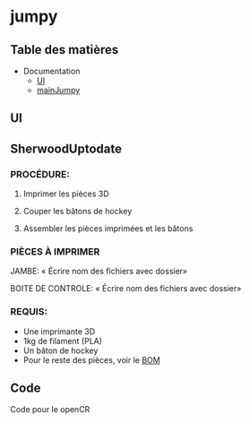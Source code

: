 # jumpy

## Table des matières

* Documentation
	* [UI](/UI#requis)
	* [mainJumpy](/Code/mainJumpy#requis)
		


## UI 



## SherwoodUptodate

### PROCÉDURE:

1. Imprimer les pièces 3D

2. Couper les bâtons de hockey

3. Assembler les pièces imprimées et les bâtons

### PIÈCES À IMPRIMER

JAMBE:
« Écrire nom des fichiers avec dossier»

BOITE DE CONTROLE:
« Écrire nom des fichiers avec dossier»

### REQUIS:
* Une imprimante 3D
* 1kg de filament (PLA)
* Un bâton de hockey
* Pour le reste des pièces, voir le [BOM](/BOM.pdf)


## Code 
  Code pour le openCR





